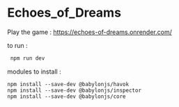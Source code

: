 # Echoes_of_Dreams

Play the game : 
https://echoes-of-dreams.onrender.com/

to run :
```bash
 npm run dev
```

modules to install :
```
npm install --save-dev @babylonjs/havok
npm install --save-dev @babylonjs/inspector
npm install --save-dev @babylonjs/core 
``` 
